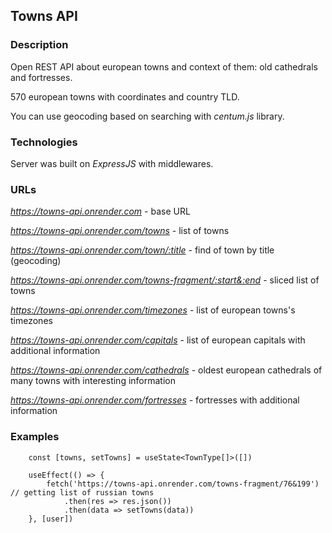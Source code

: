 ## Towns API  

### Description  

Open REST API about european towns and context of them: old cathedrals and fortresses.    

570 european towns with coordinates and country TLD.   

You can use geocoding based on searching with *centum.js* library.    

### Technologies  

Server was built on *ExpressJS* with middlewares.    

### URLs  

*https://towns-api.onrender.com* - base URL    

*https://towns-api.onrender.com/towns* - list of towns    

*https://towns-api.onrender.com/town/:title* - find of town by title (geocoding)     

*https://towns-api.onrender.com/towns-fragment/:start&:end* - sliced list of towns   

*https://towns-api.onrender.com/timezones* - list of european towns's timezones   

*https://towns-api.onrender.com/capitals* - list of european capitals with additional information    

*https://towns-api.onrender.com/cathedrals* - oldest european cathedrals of many towns with interesting information

*https://towns-api.onrender.com/fortresses* - fortresses with additional information 


### Examples

~~~
    const [towns, setTowns] = useState<TownType[]>([])	  

    useEffect(() => {
        fetch('https://towns-api.onrender.com/towns-fragment/76&199')  // getting list of russian towns	
        	.then(res => res.json())
            .then(data => setTowns(data)) 
    }, [user]) 
~~~